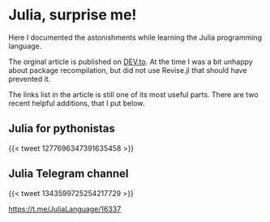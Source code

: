 # Julia, surprise me!


Here I documented the astonishments while learning the Julia programming
language.

<!--more-->

The orginal article is published on [DEV.to](https://dev.to/epogrebnyak/julialang-and-surprises---what-im-learning-with-a-new-programming-language--21df).
At the time  I was a bit unhappy about package recompilation, but did not 
use Revise.jl that should have prevented it.

The links list in the article is still one of its most useful parts.
There are two recent helpful additions, that I put below.

## Julia for pythonistas

{{< tweet 1277696347391635458 >}}

## Julia Telegram channel 

{{< tweet 1343599725254217729 >}}

<https://t.me/JuliaLanguage/16337>
